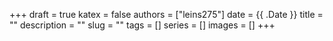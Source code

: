 +++ 
draft = true
katex = false
authors = ["leins275"]
date = {{ .Date }}
title = ""
description = ""
slug = ""
tags = []
series = []
images = []
+++

